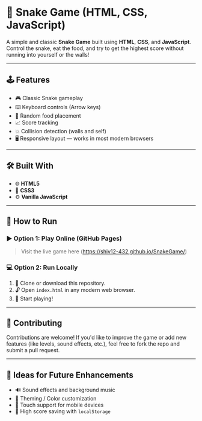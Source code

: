 # 🐍 Snake Game (HTML, CSS, JavaScript)

A simple and classic **Snake Game** built using **HTML**, **CSS**, and **JavaScript**. Control the snake, eat the food, and try to get the highest score without running into yourself or the walls!

---

## 🕹️ Features

- 🎮 Classic Snake gameplay
- ⌨️ Keyboard controls (Arrow keys)
- 🍎 Random food placement
- 📈 Score tracking
- 💥 Collision detection (walls and self)
- 🖥️ Responsive layout — works in most modern browsers

---

## 🛠 Built With

- 🌐 **HTML5**
- 🎨 **CSS3**
- ⚙️ **Vanilla JavaScript**

---

## 🚀 How to Run

### ▶️ Option 1: Play Online (GitHub Pages)

> Visit the live game here 
> (https://shiv12-432.github.io/SnakeGame/)



### 💻 Option 2: Run Locally

1. 📁 Clone or download this repository.
2. 🔓 Open `index.html` in any modern web browser.
3. 🎉 Start playing!

---




## 🙌 Contributing

Contributions are welcome! If you'd like to improve the game or add new features (like levels, sound effects, etc.), feel free to fork the repo and submit a pull request.

---

## 🧠 Ideas for Future Enhancements

- 🔊 Sound effects and background music
- 🌈 Theming / Color customization
- 📱 Touch support for mobile devices
- 💾 High score saving with `localStorage`



